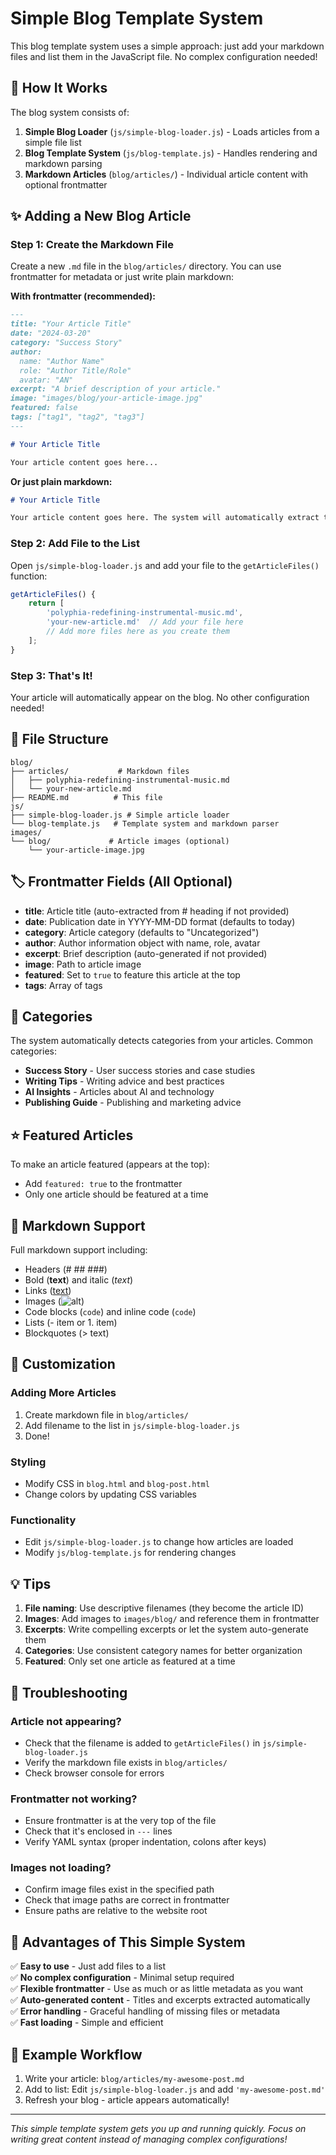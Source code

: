 # Simple Blog Template System

This blog template system uses a simple approach: just add your markdown files and list them in the JavaScript file. No complex configuration needed!

## 🚀 How It Works

The blog system consists of:

1. **Simple Blog Loader** (`js/simple-blog-loader.js`) - Loads articles from a simple file list
2. **Blog Template System** (`js/blog-template.js`) - Handles rendering and markdown parsing
3. **Markdown Articles** (`blog/articles/`) - Individual article content with optional frontmatter

## ✨ Adding a New Blog Article

### Step 1: Create the Markdown File

Create a new `.md` file in the `blog/articles/` directory. You can use frontmatter for metadata or just write plain markdown:

**With frontmatter (recommended):**

```markdown
---
title: "Your Article Title"
date: "2024-03-20"
category: "Success Story"
author:
  name: "Author Name"
  role: "Author Title/Role"
  avatar: "AN"
excerpt: "A brief description of your article."
image: "images/blog/your-article-image.jpg"
featured: false
tags: ["tag1", "tag2", "tag3"]
---

# Your Article Title

Your article content goes here...
```

**Or just plain markdown:**

```markdown
# Your Article Title

Your article content goes here. The system will automatically extract the title and generate an excerpt.
```

### Step 2: Add File to the List

Open `js/simple-blog-loader.js` and add your file to the `getArticleFiles()` function:

```javascript
getArticleFiles() {
    return [
        'polyphia-redefining-instrumental-music.md',
        'your-new-article.md'  // Add your file here
        // Add more files here as you create them
    ];
}
```

### Step 3: That's It!

Your article will automatically appear on the blog. No other configuration needed!

## 📁 File Structure

```
blog/
├── articles/           # Markdown files
│   ├── polyphia-redefining-instrumental-music.md
│   └── your-new-article.md
├── README.md          # This file
js/
├── simple-blog-loader.js # Simple article loader
└── blog-template.js   # Template system and markdown parser
images/
└── blog/             # Article images (optional)
    └── your-article-image.jpg
```

## 🏷️ Frontmatter Fields (All Optional)

- **title**: Article title (auto-extracted from # heading if not provided)
- **date**: Publication date in YYYY-MM-DD format (defaults to today)
- **category**: Article category (defaults to "Uncategorized")
- **author**: Author information object with name, role, avatar
- **excerpt**: Brief description (auto-generated if not provided)
- **image**: Path to article image
- **featured**: Set to `true` to feature this article at the top
- **tags**: Array of tags

## 📂 Categories

The system automatically detects categories from your articles. Common categories:

- **Success Story** - User success stories and case studies
- **Writing Tips** - Writing advice and best practices
- **AI Insights** - Articles about AI and technology
- **Publishing Guide** - Publishing and marketing advice

## ⭐ Featured Articles

To make an article featured (appears at the top):

- Add `featured: true` to the frontmatter
- Only one article should be featured at a time

## 📝 Markdown Support

Full markdown support including:

- Headers (# ## ###)
- Bold (**text**) and italic (_text_)
- Links ([text](url))
- Images (![alt](url))
- Code blocks (`code`) and inline code (`code`)
- Lists (- item or 1. item)
- Blockquotes (> text)

## 🎨 Customization

### Adding More Articles

1. Create markdown file in `blog/articles/`
2. Add filename to the list in `js/simple-blog-loader.js`
3. Done!

### Styling

- Modify CSS in `blog.html` and `blog-post.html`
- Change colors by updating CSS variables

### Functionality

- Edit `js/simple-blog-loader.js` to change how articles are loaded
- Modify `js/blog-template.js` for rendering changes

## 💡 Tips

1. **File naming**: Use descriptive filenames (they become the article ID)
2. **Images**: Add images to `images/blog/` and reference them in frontmatter
3. **Excerpts**: Write compelling excerpts or let the system auto-generate them
4. **Categories**: Use consistent category names for better organization
5. **Featured**: Only set one article as featured at a time

## 🔧 Troubleshooting

### Article not appearing?

- Check that the filename is added to `getArticleFiles()` in `js/simple-blog-loader.js`
- Verify the markdown file exists in `blog/articles/`
- Check browser console for errors

### Frontmatter not working?

- Ensure frontmatter is at the very top of the file
- Check that it's enclosed in `---` lines
- Verify YAML syntax (proper indentation, colons after keys)

### Images not loading?

- Confirm image files exist in the specified path
- Check that image paths are correct in frontmatter
- Ensure paths are relative to the website root

## 🚀 Advantages of This Simple System

✅ **Easy to use** - Just add files to a list  
✅ **No complex configuration** - Minimal setup required  
✅ **Flexible frontmatter** - Use as much or as little metadata as you want  
✅ **Auto-generated content** - Titles and excerpts extracted automatically  
✅ **Error handling** - Graceful handling of missing files or metadata  
✅ **Fast loading** - Simple and efficient

## 📝 Example Workflow

1. Write your article: `blog/articles/my-awesome-post.md`
2. Add to list: Edit `js/simple-blog-loader.js` and add `'my-awesome-post.md'`
3. Refresh your blog - article appears automatically!

---

_This simple template system gets you up and running quickly. Focus on writing great content instead of managing complex configurations!_
